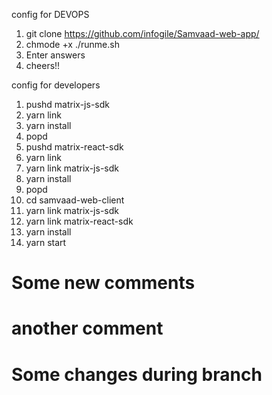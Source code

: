 config for DEVOPS
1. git clone https://github.com/infogile/Samvaad-web-app/ 
2. chmode +x ./runme.sh
3. Enter answers
4. cheers!!

config for developers
1. pushd matrix-js-sdk
2. yarn link
3. yarn install
4. popd
5. pushd matrix-react-sdk
6. yarn link
7. yarn link matrix-js-sdk
8. yarn install
9. popd
10. cd samvaad-web-client
11. yarn link matrix-js-sdk
12. yarn link matrix-react-sdk
13. yarn install
14. yarn start

# Some new comments
# another comment
# Some changes during branch
